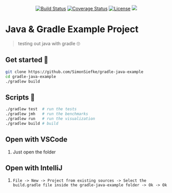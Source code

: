 <p align="center">
<a href="https://travis-ci.com/SimonSiefke/gradle-java-example"><img src="https://travis-ci.com/SimonSiefke/gradle-java-example.svg?branch=master" alt="Build Status"></a>
<a href="https://codecov.io/gh/SimonSiefke/gradle-java-example">
<img src="https://codecov.io/gh/SimonSiefke/gradle-java-example/branch/master/graph/badge.svg" alt="Coverage Status"></a>
<a href="https://raw.githubusercontent.com/SimonSiefke/gradle-java-example/master/LICENSE"><img src="https://img.shields.io/badge/license-MIT-blue.svg" alt="License"></a>
<a href="https://github.com/SimonSiefke/gradle-java-example/issues"><img src="https://img.shields.io/github/issues/SimonSiefke/gradle-java-example.svg"></a></p>

# Java & Gradle Example Project

> testing out java with gradle 🙄

## Get started 🚀

```bash
git clone https://github.com/SimonSiefke/gradle-java-example
cd gradle-java-example
./gradlew build
```

## Scripts 📃

```bash
./gradlew test  # run the tests
./gradlew jmh   # run the benchmarks
./gradlew run   # run the visualization
./gradlew build # build
```

## Open with VSCode

1. Just open the folder

<!-- ## Usage with Eclipse IDE

1. Make sure you have the latest eclipse version (2018-12 or newer) installed
1. Install Buildship Gradle Integration 3.0 from the marketplace
1. `File -> Import -> Gradle -> Existing Gradle Project -> Next -> Next -> Finish`
1. Should should now see a panel named `Gradle tasks` -->

## Open with IntelliJ

1. `File -> New -> Project from existing sources -> Select the build.gradle file inside the gradle-java-example folder -> Ok -> Ok`
